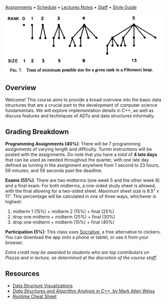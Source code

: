 [Assignments](assignments.md) • [Schedule](schedule.md) • [Lectures Notes](lectures.md) • [Staff](staff.md) • [Style Guide](styleguide.md)

![fibonacci heap](images/fibheap.png)

## Overview
Welcome! This course aims to provide a broad overview into the basic data structures
that are a crucial part to the development of computer science fundamentals. We will
explore implementation details in C++, as well as discuss features and
techniques of ADTs and data structures informally. 

## Grading Breakdown

**Programming Assignments (40%)**: There will be 7 programming assignments of varying length and difficulty.
Turnin instructions will be posted with the assignments. Do note that you have a _total_ of **4 late days**
that can be used as needed throughout the quarter, with one late day defined as turning in the assignment anywhere from
1 second to 23 hours, 59 minutes, and 59 seconds past the deadline.

**Exams (55%)**: There are two midterms (one week 5 and the other week 8) and a final exam. For both midterms, a one-sided
study sheet is allowed, with the final allowing for a two-sided sheet. Maximum sheet size is 8.5" x 11". This percentage will be calculated in one of three ways, whichever is highest:
1. midterm 1 (15%) + midterm 2 (15%) + final (25%)
2. drop one midterm + midterm (25%) + final (30%)
3. drop one midterm + midterm (15%) + final (40%)

**Participation (5%)**: This class uses [Socrative](https://socrative.com/), a free alternative to clickers. You can
download the app onto a phone or tablet, or use it from your browser.

_Extra credit may be awarded to students who are top contributors on Piazza and in lecture, as determined at the discretion of the course staff._

## Resources

* [Data Structure Visualizations](https://www.cs.usfca.edu/~galles/visualization/Algorithms.html)
* [_Data Structures and Algorithm Analysis in C++_, by Mark Allen Weiss](http://iips.icci.edu.iq/images/exam/DataStructuresAndAlgorithmAnalysisInCpp_2014.pdf)
* [Runtime Cheat Sheet](http://bigocheatsheet.com/)